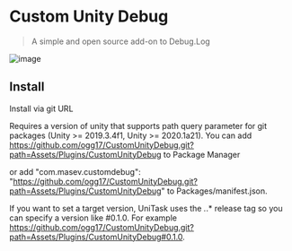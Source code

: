 # Custom Unity Debug
> A simple and open source add-on to Debug.Log

![image](https://github.com/user-attachments/assets/6575f530-011e-4e31-9bdc-e6e12e468336)

## Install
Install via git URL

Requires a version of unity that supports path query parameter for git packages (Unity >= 2019.3.4f1, Unity >= 2020.1a21). 
You can add https://github.com/ogg17/CustomUnityDebug.git?path=Assets/Plugins/CustomUnityDebug to Package Manager

or add "com.masev.customdebug": "https://github.com/ogg17/CustomUnityDebug.git?path=Assets/Plugins/CustomUnityDebug" to Packages/manifest.json.

If you want to set a target version, UniTask uses the *.*.* release tag so you can specify a version like #0.1.0. 
For example https://github.com/ogg17/CustomUnityDebug.git?path=Assets/Plugins/CustomUnityDebug#0.1.0.

